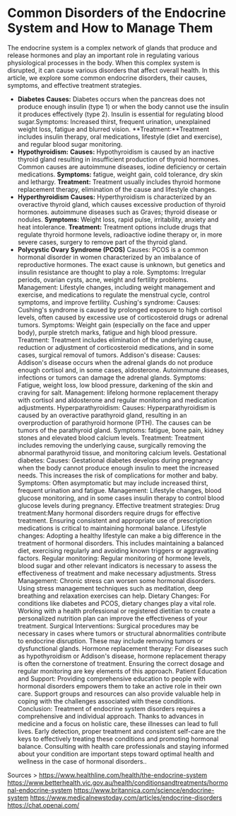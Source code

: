 # Common Disorders of the Endocrine System and How to Manage Them

The endocrine system is a complex network of glands that produce and release hormones and play an important role in regulating various physiological processes in the body. When this complex system is disrupted, it can cause various disorders that affect overall health. In this article, we explore some common endocrine disorders, their causes, symptoms, and effective treatment strategies.

+ **Diabetes** 
**Causes:** Diabetes occurs when the pancreas does not produce enough insulin (type 1) or when the body cannot use the insulin it produces effectively (type 2). Insulin is essential for regulating blood sugar.Symptoms: Increased thirst, frequent urination, unexplained weight loss, fatigue and blurred vision.
**Treatment:**Treatment includes insulin therapy, oral medications, lifestyle (diet and exercise), and regular blood sugar monitoring.
+ **Hypothyroidism:**
**Causes:** Hypothyroidism is caused by an inactive thyroid gland resulting in insufficient production of thyroid hormones. Common causes are autoimmune diseases, iodine deficiency or certain medications.
**Symptoms:** fatigue, weight gain, cold tolerance, dry skin and lethargy.
**Treatment:** Treatment usually includes thyroid hormone replacement therapy, elimination of the cause and lifestyle changes.
+ **Hyperthyroidism**
**Causes:** Hyperthyroidism is characterized by an overactive thyroid gland, which causes excessive production of thyroid hormones. 
autoimmune diseases such as Graves; thyroid disease or nodules.
**Symptoms:** Weight loss, rapid pulse, irritability, anxiety and heat intolerance.
**Treatment:** Treatment options include drugs that regulate thyroid hormone levels, radioactive iodine therapy or, in more severe cases, surgery to remove part of the thyroid gland.
+ **Polycystic Ovary Syndrome (PCOS)**
Causes:
 PCOS is a common hormonal disorder in women characterized by an imbalance of reproductive hormones. The exact cause is unknown, but genetics and insulin resistance are thought to play a role.
Symptoms:
 Irregular periods, ovarian cysts, acne, weight and fertility problems.
Management:
 Lifestyle changes, including weight management and exercise, and medications to regulate the menstrual cycle, control symptoms, and improve fertility.
Cushing's syndrome:
Causes:
 Cushing's syndrome is caused by prolonged exposure to high cortisol levels, often caused by excessive use of corticosteroid drugs or adrenal tumors.
Symptoms:
 Weight gain (especially on the face and upper body), purple stretch marks, fatigue and high blood pressure.
Treatment: 
Treatment includes elimination of the underlying cause, reduction or adjustment of corticosteroid medications, and in some cases, surgical removal of tumors.
Addison's disease:
Causes:
 Addison's disease occurs when the adrenal glands do not produce enough cortisol and, in some cases, aldosterone. 
Autoimmune diseases, infections or tumors can damage the adrenal glands.
Symptoms: 
Fatigue, weight loss, low blood pressure, darkening of the skin and craving for salt.
Management: 
lifelong hormone replacement therapy with cortisol and aldosterone and regular monitoring and medication adjustments.
Hyperparathyroidism:
Causes:
 Hyperparathyroidism is caused by an overactive parathyroid gland, resulting in an overproduction of parathyroid hormone (PTH). The causes can be tumors of the parathyroid gland.
Symptoms: 
fatigue, bone pain, kidney stones and elevated blood calcium levels.
Treatment:
 Treatment includes removing the underlying cause, surgically removing the abnormal parathyroid tissue, and monitoring calcium levels.
Gestational diabetes:
Causes:
 Gestational diabetes develops during pregnancy when the body cannot produce enough insulin to meet the increased needs. This increases the risk of complications for mother and baby.
Symptoms:
 Often asymptomatic but may include increased thirst, frequent urination and fatigue.
Management: 
Lifestyle changes, blood glucose monitoring, and in some cases insulin therapy to control blood glucose levels during pregnancy.
Effective treatment strategies:
Drug treatment:Many hormonal disorders require drugs for effective treatment. Ensuring consistent and appropriate use of prescription medications is critical to maintaining hormonal balance.
Lifestyle changes:
Adopting a healthy lifestyle can make a big difference in the treatment of hormonal disorders. This includes maintaining a balanced diet, exercising regularly and avoiding known triggers or aggravating factors.
Regular monitoring:
Regular monitoring of hormone levels, blood sugar and other relevant indicators is necessary to assess the effectiveness of treatment and make necessary adjustments.
Stress Management:
Chronic stress can worsen some hormonal disorders. Using stress management techniques such as meditation, deep breathing and relaxation exercises can help.
Dietary Changes:
For conditions like diabetes and PCOS, dietary changes play a vital role. Working with a health professional or registered dietitian to create a personalized nutrition plan can improve the effectiveness of your treatment.
Surgical Interventions:
Surgical procedures may be necessary in cases where tumors or structural abnormalities contribute to endocrine disruption. These may include removing tumors or dysfunctional glands.
Hormone replacement therapy:
For diseases such as hypothyroidism or Addison's disease, hormone replacement therapy is often the cornerstone of treatment. Ensuring the correct dosage and regular monitoring are key elements of this approach.
Patient Education and Support:
Providing comprehensive education to people with hormonal disorders empowers them to take an active role in their own care. Support groups and resources can also provide valuable help in coping with the challenges associated with these conditions.
Conclusion:
Treatment of endocrine system disorders requires a comprehensive and individual approach. Thanks to advances in medicine and a focus on holistic care, these illnesses can lead to full lives. Early detection, proper treatment and consistent self-care are the keys to effectively treating these conditions and promoting hormonal balance. Consulting with health care professionals and staying informed about your condition are important steps toward optimal health and wellness in the case of hormonal disorders..

Sources > https://www.healthline.com/health/the-endocrine-system
https://www.betterhealth.vic.gov.au/health/conditionsandtreatments/hormonal-endocrine-system
https://www.britannica.com/science/endocrine-system
https://www.medicalnewstoday.com/articles/endocrine-disorders
https://chat.openai.com/


